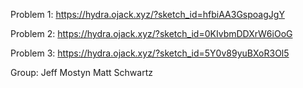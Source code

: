Problem 1:
https://hydra.ojack.xyz/?sketch_id=hfbiAA3GspoagJgY

Problem 2:
https://hydra.ojack.xyz/?sketch_id=0KIvbmDDXrW6iOoG

Problem 3:
https://hydra.ojack.xyz/?sketch_id=5Y0v89yuBXoR3Ol5

Group:
Jeff Mostyn
Matt Schwartz